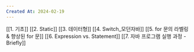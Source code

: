```yaml
---
Created At: 2024-02-19
---
```

[[1. 기초]]
[[2. Static]]
[[3. 데이터형]]
[[4. Switch_모던자바]]
[[5. for 문의 라벨링 & 향상된 for 문]]
[[6. Expression vs. Statement]]
[[7. 자바 프로그램 실행 과정 - Briefly]]